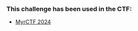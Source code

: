 ### This challenge has been used in the CTF:
- [MyrCTF 2024](https://github.com/arch-err/MyrCTF-2024-Public)